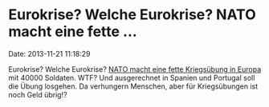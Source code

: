 Eurokrise? Welche Eurokrise? NATO macht eine fette \...
=======================================================

Date: 2013-11-21 11:18:29

Eurokrise? Welche Eurokrise? [NATO macht eine fette Kriegsübung in
Europa](http://rt.com/news/nato-european-war-games-996/) mit 40000
Soldaten. WTF? Und ausgerechnet in Spanien und Portugal soll die Übung
losgehen. Da verhungern Menschen, aber für Kriegsübungen ist noch Geld
übrig!?
